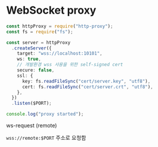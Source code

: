 # WebSocket proxy

```ts
const httpProxy = require("http-proxy");
const fs = require("fs");

const server = httpProxy
  .createServer({
    target: "wss://localhost:10101",
    ws: true,
    // 개발환경 wss 사용을 위한 self-signed cert
    secure: false,
    ssl: {
      key: fs.readFileSync("cert/server.key", "utf8"),
      cert: fs.readFileSync("cert/server.crt", "utf8"),
    },
  })
  .listen($PORT);

console.log("proxy started");
```

ws-request (remote)

`wss://remote:$PORT` 주소로 요청함
